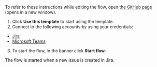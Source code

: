 To refer to these instructions while editing the flow, open [the GitHub page](https://github.com/ot4i/app-connect-templates/tree/main/resources/markdown/Send%20a%20Microsoft%20Teams%20message%20when%20an%20issue%20is%20created%20in%20Jira_instructions.md) (opens in a new window).

1.	Click **Use this template** to start using the template.
2.	Connect to the following accounts by using your credentials:
   - [Jira](https://ibm.biz/ach2jira)
   - [Microsoft Teams](https://ibm.biz/acmsteams)
3.	To start the flow, in the banner click **Start flow**.

The flow is started when a new issue is created in Jira.
